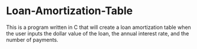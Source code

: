 # Loan-Amortization-Table
This is a program written in C that will create a loan amortization table when the user inputs the dollar value of the loan, the annual interest rate, and the number of payments.

